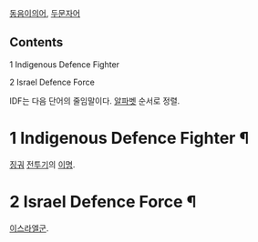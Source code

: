 [동음이의어](%EB%8F%99%EC%9D%8C%EC%9D%B4%EC%9D%98%EC%96%B4.md),
[두문자어](%EB%91%90%EB%AC%B8%EC%9E%90%EC%96%B4.md)

## Contents

    

1 Indigenous Defence Fighter

2 Israel Defence Force

IDF는 다음 단어의 줄임말이다. [알파벳](%EC%95%8C%ED%8C%8C%EB%B2%B3.md) 순서로 정렬.

# 1 Indigenous Defence Fighter ¶

[징궈](%EC%A7%95%EA%B6%88.md) [전투기](%EC%A0%84%ED%88%AC%EA%B8%B0.md)의
[이명](%EC%9D%B4%EB%AA%85.md).

# 2 Israel Defence Force ¶

[이스라엘군](%EC%9D%B4%EC%8A%A4%EB%9D%BC%EC%97%98%EA%B5%B0.md).

